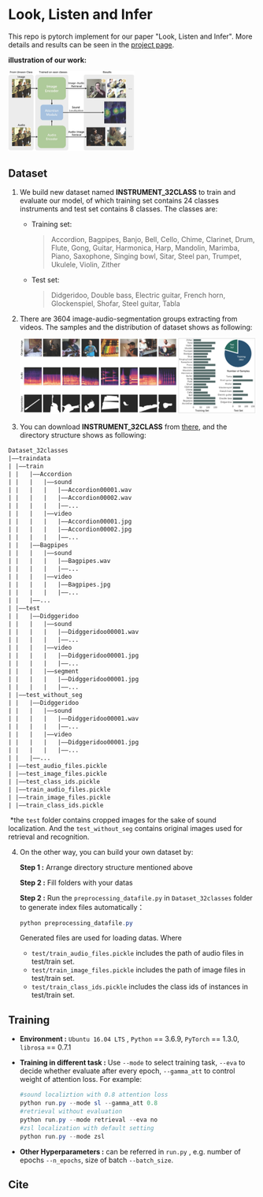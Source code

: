 # Look, Listen and Infer

This repo is pytorch implement for our paper "Look, Listen and Infer". More details and results can be seen in the [project page](xxxx).



**illustration of our work:**

<img src=".\img\pipeline.jpg" alt="pipeline" style="zoom:25%;" />



## Dataset

1. We build new dataset named **INSTRUMENT_32CLASS** to train and evaluate our model,  of which training set contains 24 classes instruments and test set contains 8 classes. The classes are:

   + Training set: 

     > Accordion, Bagpipes, Banjo, Bell, Cello, Chime, Clarinet, Drum, Flute, Gong, Guitar, Harmonica, Harp, Mandolin, Marimba, Piano, Saxophone, Singing bowl, Sitar, Steel pan, Trumpet, Ukulele, Violin, Zither

   + Test set:

     > Didgeridoo, Double bass, Electric guitar, French horn, Glockenspiel, Shofar, Steel guitar, Tabla

2. There are 3604 image-audio-segmentation groups extracting from videos. The samples and the distribution of dataset shows as following:

   <img src=".\img\dataset.jpg" alt="dataset" style="zoom:50%;" />

3. You can download **INSTRUMENT_32CLASS** from [there](xxxx), and the directory structure shows as following:

  ```
  Dataset_32classes
  |——traindata
  |	|——train
  |	|	|——Accordion
  |	|	|	|——sound
  |	|	|	|	|——Accordion00001.wav
  |	|	|	|	|——Accordion00002.wav
  |	|	|	|	|——...
  |	|	|	|——video
  |	|	|	|	|——Accordion00001.jpg
  |	|	|	|	|——Accordion00002.jpg
  |	|	|	|	|——...
  |	|	|——Bagpipes
  |	|	|	|——sound
  |	|	|	|	|——Bagpipes.wav
  |	|	|	|	|——...
  |	|	|	|——video
  |	|	|	|	|——Bagpipes.jpg
  |	|	|	|	|——...
  |	|	|——...
  |	|——test
  |	|	|——Didggeridoo
  |	|	|	|——sound
  |	|	|	|	|——Didggeridoo00001.wav
  |	|	|	|	|——...
  |	|	|	|——video
  |	|	|	|	|——Didggeridoo00001.jpg
  |	|	|	|	|——...
  |	|	|	|——segment
  |	|	|	|	|——Didggeridoo00001.jpg
  |	|	|	|	|——...
  |	|——test_without_seg
  |	|	|——Didggeridoo
  |	|	|	|——sound
  |	|	|	|	|——Didggeridoo00001.wav
  |	|	|	|	|——...
  |	|	|	|——video
  |	|	|	|	|——Didggeridoo00001.jpg
  |	|	|	|	|——...
  |	|	|——...
  |	|——test_audio_files.pickle
  |	|——test_image_files.pickle
  |	|——test_class_ids.pickle
  |	|——train_audio_files.pickle
  |	|——train_image_files.pickle
  |	|——train_class_ids.pickle
  
  ```

​		*the `test` folder contains cropped images for the sake of sound localization. And the `test_without_seg` contains original images used for retrieval and recognition.

4. On the other way, you can build your own dataset by:

   **Step 1 :** Arrange directory structure mentioned above 

   **Step 2 :** Fill folders with your datas

   **Step 2 :** Run the `preprocessing_datafile.py` in `Dataset_32classes` folder to generate index files automatically：

   ```powershell
   python preprocessing_datafile.py
   ```

   Generated files are used for loading datas. Where

   + `test/train_audio_files.pickle` includes the path of audio files in test/train set.
   + `test/train_image_files.pickle` includes the path of image files in test/train set.
   + `test/train_class_ids.pickle` includes the class ids of instances in test/train set.



## **Training**

   + **Environment :** `Ubuntu 16.04 LTS` , `Python` == 3.6.9, `PyTorch` == 1.3.0, `librosa` == 0.7.1

   + **Training in different task :** Use `--mode` to select training task,   `--eva` to decide whether evaluate after every epoch, `--gamma_att` to control weight of attention loss. For example:

     ```powershell
     #sound localiztion with 0.8 attention loss
     python run.py --mode sl --gamma_att 0.8
     #retrieval without evaluation
     python run.py --mode retrieval --eva no
     #zsl localization with default setting
     python run.py --mode zsl
     ```

   + **Other Hyperparameters :** can be referred in `run.py` , e.g.  number of epochs `--n_epochs`, size of batch `--batch_size`.



## Cite

